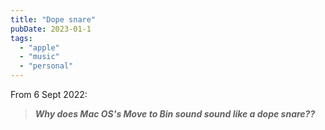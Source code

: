 ```yaml
---
title: "Dope snare"
pubDate: 2023-01-1
tags: 
  - "apple"
  - "music"
  - "personal"
---
```


From 6 Sept 2022:

> **_Why does Mac OS's Move to Bin sound sound like a dope snare??_**
